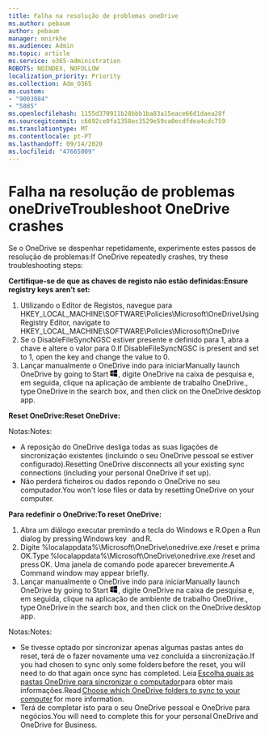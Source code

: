 ```yaml
---
title: Falha na resolução de problemas oneDrive
ms.author: pebaum
author: pebaum
manager: mnirkhe
ms.audience: Admin
ms.topic: article
ms.service: o365-administration
ROBOTS: NOINDEX, NOFOLLOW
localization_priority: Priority
ms.collection: Adm_O365
ms.custom:
- "9003084"
- "5885"
ms.openlocfilehash: 1155d370911b28bbb1ba83a15eace66d1daea28f
ms.sourcegitcommit: c6692ce0fa1358ec3529e59ca0ecdfdea4cdc759
ms.translationtype: MT
ms.contentlocale: pt-PT
ms.lasthandoff: 09/14/2020
ms.locfileid: "47665009"
---
```

# <a name="troubleshoot-onedrive-crashes"></a><span data-ttu-id="c0534-102">Falha na resolução de problemas oneDrive</span><span class="sxs-lookup"><span data-stu-id="c0534-102">Troubleshoot OneDrive crashes</span></span>

<span data-ttu-id="c0534-103">Se o OneDrive se despenhar repetidamente, experimente estes passos de resolução de problemas:</span><span class="sxs-lookup"><span data-stu-id="c0534-103">If OneDrive repeatedly crashes, try these troubleshooting steps:</span></span>

<span data-ttu-id="c0534-104">**Certifique-se de que as chaves de registo não estão definidas:**</span><span class="sxs-lookup"><span data-stu-id="c0534-104">**Ensure registry keys aren’t set:**</span></span>

1. <span data-ttu-id="c0534-105">Utilizando o Editor de Registos, navegue para HKEY_LOCAL_MACHINE\SOFTWARE\Policies\Microsoft\OneDrive</span><span class="sxs-lookup"><span data-stu-id="c0534-105">Using Registry Editor, navigate to HKEY_LOCAL_MACHINE\SOFTWARE\Policies\Microsoft\OneDrive</span></span>
2. <span data-ttu-id="c0534-106">Se o DisableFileSyncNGSC estiver presente e definido para 1, abra a chave e altere o valor para 0.</span><span class="sxs-lookup"><span data-stu-id="c0534-106">If DisableFileSyncNGSC is present and set to 1, open the key and change the value to 0.</span></span>
3. <span data-ttu-id="c0534-107">Lançar manualmente o OneDrive indo para iniciar</span><span class="sxs-lookup"><span data-stu-id="c0534-107">Manually launch OneDrive by going to Start</span></span> ![Prima a tecla Windows](data:image/png;base64,iVBORw0KGgoAAAANSUhEUgAAABEAAAAOCAYAAADJ7fe0AAAAAXNSR0IArs4c6QAAAARnQU1BAACxjwv8YQUAAAAJcEhZcwAADsQAAA7EAZUrDhsAAADxSURBVDhPY/wPBAx4wR+Gd6/fM7x9/ZTh9ZuXDGdPnWE4tH0rw/UHDxlaVp9kCDCSYWABKfv35wfD+/cfGV4+fcLw5uVjhlOXzzFsX/qWYebmZAZPWWOGO2DD8ACQS9Y3e4Bcg4Y9/t94fPa/CoY4Aq8/+xik/T8TkEMxGDyGgANWwSqeobvbGSyAADIM3BwCDKXd3QyfoCLoQEGAA0xTxSWjsYMJwLHjkruU4UXSJ4YnT54x3Dh/luHmjfMMmw9wMjCDlRAGBDPgjy8fGT5//8rw9P4Thge3zzNcvXmDYevmfQzXb1xlmH/0ATADyjAAAKdWkD3ZSwNeAAAAAElFTkSuQmCC)<span data-ttu-id="c0534-109">, digite OneDrive na caixa de pesquisa e, em seguida, clique na aplicação de ambiente de trabalho OneDrive.</span><span class="sxs-lookup"><span data-stu-id="c0534-109">, type OneDrive in the search box, and then click on the OneDrive desktop app.</span></span>

<span data-ttu-id="c0534-110">**Reset OneDrive:**</span><span class="sxs-lookup"><span data-stu-id="c0534-110">**Reset OneDrive:**</span></span>

<span data-ttu-id="c0534-111">Notas:</span><span class="sxs-lookup"><span data-stu-id="c0534-111">Notes:</span></span>

- <span data-ttu-id="c0534-112">A reposição do OneDrive desliga todas as suas ligações de sincronização existentes (incluindo o seu OneDrive pessoal se estiver configurado).</span><span class="sxs-lookup"><span data-stu-id="c0534-112">Resetting OneDrive disconnects all your existing sync connections (including your personal OneDrive if set up).</span></span>
- <span data-ttu-id="c0534-113">Não perderá ficheiros ou dados repondo o OneDrive no seu computador.</span><span class="sxs-lookup"><span data-stu-id="c0534-113">You won't lose files or data by resetting OneDrive on your computer.</span></span>

<span data-ttu-id="c0534-114">**Para redefinir o OneDrive:**</span><span class="sxs-lookup"><span data-stu-id="c0534-114">**To reset OneDrive:**</span></span>

1. <span data-ttu-id="c0534-115">Abra um diálogo executar premindo a tecla do Windows e R.</span><span class="sxs-lookup"><span data-stu-id="c0534-115">Open a Run dialog by pressing Windows key    and R.</span></span>
2. <span data-ttu-id="c0534-116">Digite %localappdata%\Microsoft\OneDrive\onedrive.exe /reset e prima OK.</span><span class="sxs-lookup"><span data-stu-id="c0534-116">Type %localappdata%\Microsoft\OneDrive\onedrive.exe /reset and press OK.</span></span> <span data-ttu-id="c0534-117">Uma janela de comando pode aparecer brevemente.</span><span class="sxs-lookup"><span data-stu-id="c0534-117">A Command window may appear briefly.</span></span>
3. <span data-ttu-id="c0534-118">Lançar manualmente o OneDrive indo para iniciar</span><span class="sxs-lookup"><span data-stu-id="c0534-118">Manually launch OneDrive by going to Start</span></span> ![Prima a tecla Windows](data:image/png;base64,iVBORw0KGgoAAAANSUhEUgAAABEAAAAOCAYAAADJ7fe0AAAAAXNSR0IArs4c6QAAAARnQU1BAACxjwv8YQUAAAAJcEhZcwAADsQAAA7EAZUrDhsAAADxSURBVDhPY/wPBAx4wR+Gd6/fM7x9/ZTh9ZuXDGdPnWE4tH0rw/UHDxlaVp9kCDCSYWABKfv35wfD+/cfGV4+fcLw5uVjhlOXzzFsX/qWYebmZAZPWWOGO2DD8ACQS9Y3e4Bcg4Y9/t94fPa/CoY4Aq8/+xik/T8TkEMxGDyGgANWwSqeobvbGSyAADIM3BwCDKXd3QyfoCLoQEGAA0xTxSWjsYMJwLHjkruU4UXSJ4YnT54x3Dh/luHmjfMMmw9wMjCDlRAGBDPgjy8fGT5//8rw9P4Thge3zzNcvXmDYevmfQzXb1xlmH/0ATADyjAAAKdWkD3ZSwNeAAAAAElFTkSuQmCC)<span data-ttu-id="c0534-120">, digite OneDrive na caixa de pesquisa e, em seguida, clique na aplicação de ambiente de trabalho OneDrive.</span><span class="sxs-lookup"><span data-stu-id="c0534-120">, type OneDrive in the search box, and then click on the OneDrive desktop app.</span></span>

<span data-ttu-id="c0534-121">Notas:</span><span class="sxs-lookup"><span data-stu-id="c0534-121">Notes:</span></span>

- <span data-ttu-id="c0534-122">Se tivesse optado por sincronizar apenas algumas pastas antes do reset, terá de o fazer novamente uma vez concluída a sincronização.</span><span class="sxs-lookup"><span data-stu-id="c0534-122">If you had chosen to sync only some folders before the reset, you will need to do that again once sync has completed.</span></span> <span data-ttu-id="c0534-123">Leia [Escolha quais as pastas OneDrive para sincronizar o computador](https://support.office.com/article/98b8b011-8b94-419b-aa95-a14ff2415e85)para obter mais   informações.</span><span class="sxs-lookup"><span data-stu-id="c0534-123">Read [Choose which OneDrive folders to sync to your computer](https://support.office.com/article/98b8b011-8b94-419b-aa95-a14ff2415e85) for more information.</span></span>
- <span data-ttu-id="c0534-124">Terá de completar isto para o seu OneDrive pessoal e OneDrive para negócios.</span><span class="sxs-lookup"><span data-stu-id="c0534-124">You will need to complete this for your personal OneDrive and OneDrive for Business.</span></span>